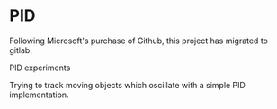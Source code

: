 # PID

Following Microsoft's purchase of Github, this project has migrated to gitlab.

PID experiments

Trying to track moving objects which oscillate with a simple PID implementation. 
